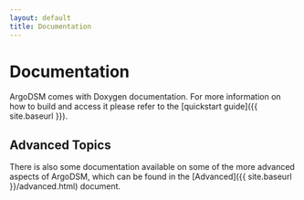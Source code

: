 ```yaml
---
layout: default
title: Documentation
---
```


Documentation
=============

ArgoDSM comes with Doxygen documentation. For more information on how to build and
access it please refer to the [quickstart guide]({{ site.baseurl }}).

## Advanced Topics

There is also some documentation available on some of the more advanced aspects
of ArgoDSM, which can be found in the [Advanced]({{ site.baseurl }}/advanced.html) document.

